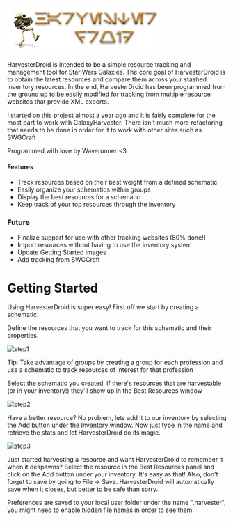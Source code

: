 ![header image](Preloader/resources/images/HarvesterDroid_Header.png)
=====================================================================

HarvesterDroid is intended to be a simple resource tracking and management tool for Star Wars Galaxies. The core goal of HarvesterDroid is to obtain the latest resources and compare them across your stashed inventory resources. In the end, HarvesterDroid has been programmed from the ground up to be easily modified for tracking from multiple resource websites that provide XML exports.

I started on this project almost a year ago and it is fairly complete for the most part to work with GalaxyHarvester. There isn't much more refactoring that needs to be done in order for it to work with other sites such as SWGCraft

Programmed with love by Waverunner <3

#### Features
* Track resources based on their best weight from a defined schematic
* Easily organize your schematics within groups
* Display the best resources for a schematic
* Keep track of your top resources through the inventory

### Future
* Finalize support for use with other tracking websites (80% done!)
* Import resources without having to use the inventory system
* Update Getting Started images
* Add tracking from SWGCraft

# Getting Started
Using HarvesterDroid is super easy! First off we start by creating a schematic.

Define the resources that you want to track for this schematic and their properties.

![step1](http://i.imgur.com/wdOGnzg.png)

Tip: Take advantage of groups by creating a group for each profession and use a schematic to track resources of interest for that profession

Select the schematic you created, if there's resources that are harvestable (or in your inventory!) they'll show up in the Best Resources window

![step2](http://i.imgur.com/HTs84Kr.png)

Have a better resource? No problem, lets add it to our inventory by selecting the Add button under the Inventory window. Now just type in the name and retrieve the stats and let HarvesterDroid do its magic.

![step3](http://i.imgur.com/I4oQpVJ.png)

Just started harvesting a resource and want HarvesterDroid to remember it when it despawns? Select the resource in the Best Resources panel and click on the Add button under your inventory. It's easy as that! Also, don't forget to save by going to File -> Save. HarvesterDroid will automatically save when it closes, but better to be safe than sorry.

Preferences are saved to your local user folder under the name ".harvester", you might need to enable hidden file names in order to see them.